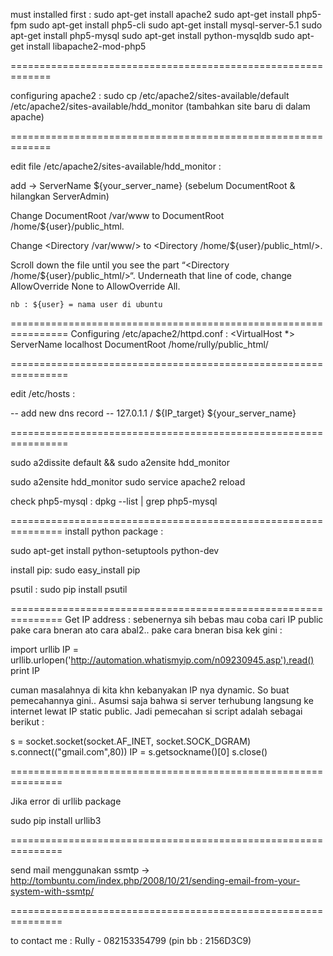must installed first : 
sudo apt-get install apache2
sudo apt-get install php5-fpm
sudo apt-get install php5-cli
sudo apt-get install mysql-server-5.1
sudo apt-get install php5-mysql
sudo apt-get install python-mysqldb
sudo apt-get install libapache2-mod-php5

=============================================================

configuring apache2 : 
sudo cp /etc/apache2/sites-available/default /etc/apache2/sites-available/hdd_monitor (tambahkan site baru di dalam apache)

=============================================================

edit file /etc/apache2/sites-available/hdd_monitor : 

add -> ServerName ${your_server_name} (sebelum DocumentRoot & hilangkan ServerAdmin)

Change DocumentRoot /var/www to DocumentRoot /home/${user}/public_html.

Change <Directory /var/www/> to <Directory /home/${user}/public_html/>.

Scroll down the file until you see the part “<Directory /home/${user}/public_html/>“. Underneath that line of code, change AllowOverride None to AllowOverride All.

	nb : ${user} = nama user di ubuntu

================================================================
Configuring /etc/apache2/httpd.conf : 
<VirtualHost *>
ServerName localhost
DocumentRoot /home/rully/public_html/
</VirtualHost>

================================================================

edit /etc/hosts : 

-- add new dns record --
127.0.1.1 / ${IP_target}	${your_server_name}

================================================================

sudo a2dissite default && sudo a2ensite hdd_monitor

sudo a2ensite hdd_monitor
sudo service apache2 reload


check php5-mysql : 
dpkg --list | grep php5-mysql


===============================================================
install python package : 

sudo apt-get install python-setuptools python-dev

install pip:
sudo easy_install pip

psutil :
sudo pip install psutil

===============================================================
Get IP address : 
sebenernya sih bebas mau coba cari IP public pake cara bneran ato cara abal2.. pake cara bneran bisa kek gini : 

import urllib
IP = urllib.urlopen('http://automation.whatismyip.com/n09230945.asp').read()
print IP

cuman masalahnya di kita khn kebanyakan IP nya dynamic. So buat pemecahannya gini.. Asumsi saja bahwa si server terhubung langsung ke internet lewat IP static public. Jadi pemecahan si script adalah sebagai berikut : 

s = socket.socket(socket.AF_INET, socket.SOCK_DGRAM)
s.connect(("gmail.com",80))
IP = s.getsockname()[0]
s.close()


===============================================================

Jika error di urllib package

sudo pip install urllib3

===============================================================

send mail menggunakan ssmtp -> http://tombuntu.com/index.php/2008/10/21/sending-email-from-your-system-with-ssmtp/


===============================================================

to contact me : Rully - 082153354799 (pin bb : 2156D3C9)
